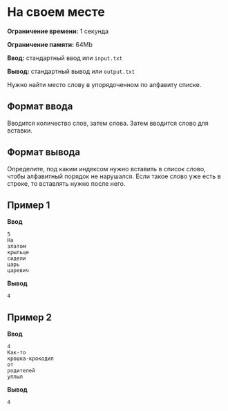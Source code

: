 # На своем месте

**Ограничение времени:** 1 секунда

**Ограничение памяти:** 64Mb

**Ввод:** стандартный ввод или `input.txt`

**Вывод:** стандартный вывод или `output.txt`

Нужно найти место слову в упорядоченном по алфавиту списке.

## Формат ввода

Вводится количество слов, затем слова. Затем вводится слово для вставки.

## Формат вывода

Определите, под каким индексом нужно вставить в список слово, чтобы алфавитный порядок не нарушался. Если такое слово уже есть в строке, то вставлять нужно после него.

## Пример 1

**Ввод**
```
5
На
златом
крыльце
сидели
царь
царевич
```

**Вывод**
```
4
```

## Пример 2

**Ввод**
```
4
Как‑то
крошка‑крокодил
от
родителей
уплыл
```

**Вывод**
```
4
```